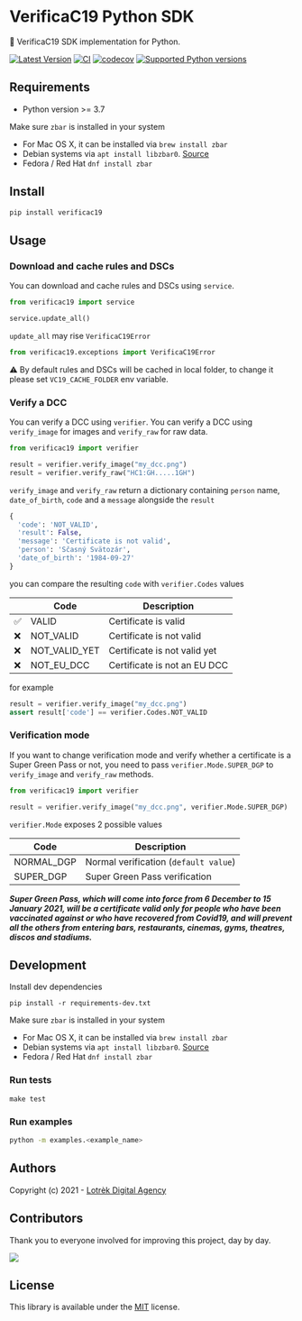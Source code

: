 # VerificaC19 Python SDK

🐍 VerificaC19 SDK implementation for Python.

[![Latest Version](https://img.shields.io/pypi/v/verificac19.svg)](https://pypi.python.org/pypi/verificac19/)
[![CI](https://github.com/lotrekagency/pyverificac19/actions/workflows/ci.yml/badge.svg)](https://github.com/lotrekagency/pyverificac19)
[![codecov](https://codecov.io/gh/lotrekagency/pyverificac19/branch/main/graph/badge.svg?token=UGMC9QK5F5)](https://codecov.io/gh/lotrekagency/pyverificac19)
[![Supported Python versions](https://img.shields.io/badge/python-3.7%2C%203.8%2C%203.9%2C%203.10-blue.svg)](https://pypi.python.org/pypi/verificac19/)


## Requirements

- Python version >= 3.7

Make sure `zbar` is installed in your system
  * For Mac OS X, it can be installed via `brew install zbar`
  * Debian systems via `apt install libzbar0`. [Source](https://pypi.org/project/pyzbar/)
  * Fedora / Red Hat `dnf install zbar`

## Install

```sh
pip install verificac19
```

## Usage

### Download and cache rules and DSCs

You can download and cache rules and DSCs using `service`.

```python
from verificac19 import service

service.update_all()
```

`update_all` may rise `VerificaC19Error`

```py
from verificac19.exceptions import VerificaC19Error
```

⚠️ By default rules and DSCs will be cached in local folder, 
to change it please set `VC19_CACHE_FOLDER` env variable.

### Verify a DCC

You can verify a DCC using `verifier`. You can verify a DCC using 
`verify_image` for images and `verify_raw` for raw data.

```python
from verificac19 import verifier

result = verifier.verify_image("my_dcc.png")
result = verifier.verify_raw("HC1:GH.....1GH")
```

`verify_image` and `verify_raw` return a dictionary containing `person` name, 
`date_of_birth`, `code` and a `message` alongside the `result`

```python
{
  'code': 'NOT_VALID', 
  'result': False, 
  'message': 'Certificate is not valid', 
  'person': 'Sčasný Svätozár', 
  'date_of_birth': '1984-09-27'
}
```

you can compare the resulting `code` with `verifier.Codes` values

| | Code            | Description                              |
|-| --------------- | ---------------------------------------- |
|✅| VALID           | Certificate is valid                     |
|❌| NOT_VALID       | Certificate is not valid                 | 
|❌| NOT_VALID_YET   | Certificate is not valid yet             | 
|❌| NOT_EU_DCC      | Certificate is not an EU DCC             | 

for example 

```python
result = verifier.verify_image("my_dcc.png")
assert result['code'] == verifier.Codes.NOT_VALID
```

### Verification mode

If you want to change verification mode and verify whether a certificate is a 
Super Green Pass or not, you need to pass `verifier.Mode.SUPER_DGP` to 
`verify_image` and `verify_raw` methods.

```python
from verificac19 import verifier

result = verifier.verify_image("my_dcc.png", verifier.Mode.SUPER_DGP)
```

`verifier.Mode` exposes 2 possible values

| Code           | Description                              |
| -------------- | ---------------------------------------- |
| NORMAL_DGP     | Normal verification (`default value`)    |
| SUPER_DGP      | Super Green Pass verification            | 

***Super Green Pass, which will come into force from 6 December to 15 January 2021, 
will be a certificate valid only for people who have been vaccinated against 
or who have recovered from Covid19, and will prevent all the others from 
entering bars, restaurants, cinemas, gyms, theatres, discos and stadiums.***

## Development

Install dev dependencies

```
pip install -r requirements-dev.txt
```

Make sure `zbar` is installed in your system
  * For Mac OS X, it can be installed via `brew install zbar`
  * Debian systems via `apt install libzbar0`. [Source](https://pypi.org/project/pyzbar/)
  * Fedora / Red Hat `dnf install zbar`

### Run tests

```
make test
``` 

### Run examples

```sh
python -m examples.<example_name>
```

## Authors
Copyright (c) 2021 - [Lotrèk Digital Agency](https://lotrek.it/)

## Contributors
Thank you to everyone involved for improving this project, day by day.

<a href="https://github.com/lotrekagency/pyverificac19">
  <img
  src="https://contributors-img.web.app/image?repo=lotrekagency/pyverificac19"
  />
</a>

## License
This library is available under the [MIT](https://opensource.org/licenses/mit-license.php) license.
